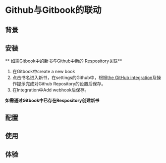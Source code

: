# Github与Gitbook的联动

## 背景

## 安装
**
如需Gitbook中的新书与Github中新的 Respository关联**

1. 在Gitbook中create a new book
2. 点击书名进入新书，在settings的Github中，根据[the GitHub integration](https://help.gitbook.com/github/index.html)及操作提示完成对Github Repository的设置后保存。
3. 在Integration中Add webhook后保存。





**如需通过Gitbook中已存在Respository创建新书**


## 配置

## 使用

## 体验

